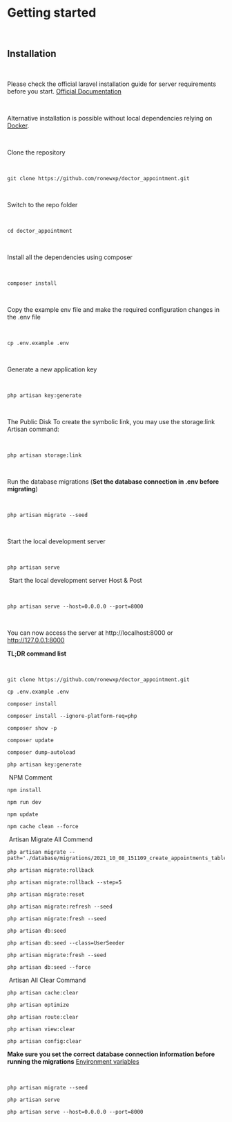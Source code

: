 # Getting started

​

## Installation

​

Please check the official laravel installation guide for server requirements before you start. [Official Documentation](https://laravel.com/docs/8.x)

​

Alternative installation is possible without local dependencies relying on [Docker](#docker). 

​

Clone the repository

​

    git clone https://github.com/ronewxp/doctor_appointment.git
​

Switch to the repo folder

​

    cd doctor_appointment

​

Install all the dependencies using composer

​

    composer install

​

Copy the example env file and make the required configuration changes in the .env file

​

    cp .env.example .env

​

Generate a new application key

​

    php artisan key:generate

​

The Public Disk To create the symbolic link, you may use the storage:link Artisan command:

​

    php artisan storage:link
    
​

Run the database migrations (**Set the database connection in .env before migrating**)

​

    php artisan migrate --seed

​

Start the local development server

​

    php artisan serve
    
​
Start the local development server Host & Post

​

    php artisan serve --host=0.0.0.0 --port=8000

​

You can now access the server at http://localhost:8000 or http://127.0.0.1:8000 


**TL;DR command list**

​

    git clone https://github.com/ronewxp/doctor_appointment.git
    
    cp .env.example .env    

    composer install
    
    composer install --ignore-platform-req=php
    
    composer show -p
    
    composer update
    
    composer dump-autoload
    
    php artisan key:generate
    
        
​ NPM Comment 

    npm install
    
    npm run dev
    
    npm update
    
    npm cache clean --force
    

​ Artisan Migrate All Commend
    
    php artisan migrate --path='./database/migrations/2021_10_08_151109_create_appointments_table.php'
    
    php artisan migrate:rollback
    
    php artisan migrate:rollback --step=5
    
    php artisan migrate:reset
    
    php artisan migrate:refresh --seed
    
    php artisan migrate:fresh --seed
    
    php artisan db:seed
    
    php artisan db:seed --class=UserSeeder
    
    php artisan migrate:fresh --seed
    
    php artisan db:seed --force
    
    
   ​ Artisan All Clear Command
    
    php artisan cache:clear
    
    php artisan optimize
    
    php artisan route:clear
    
    php artisan view:clear
    
    php artisan config:clear
    

**Make sure you set the correct database connection information before running the migrations** [Environment variables](#environment-variables)

​

    php artisan migrate --seed

    php artisan serve
    
    php artisan serve --host=0.0.0.0 --port=8000
